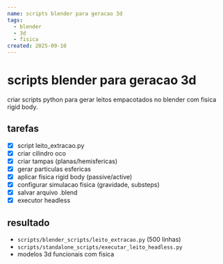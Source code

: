 ```yaml
---
name: scripts blender para geracao 3d
tags:
  - blender
  - 3d
  - fisica
created: 2025-09-10
---
```


# scripts blender para geracao 3d

criar scripts python para gerar leitos empacotados no blender com fisica rigid body.

## tarefas
- [x] script leito_extracao.py
- [x] criar cilindro oco
- [x] criar tampas (planas/hemisfericas)
- [x] gerar particulas esfericas
- [x] aplicar fisica rigid body (passive/active)
- [x] configurar simulacao fisica (gravidade, substeps)
- [x] salvar arquivo .blend
- [x] executor headless

## resultado
- `scripts/blender_scripts/leito_extracao.py` (500 linhas)
- `scripts/standalone_scripts/executar_leito_headless.py`
- modelos 3d funcionais com fisica

